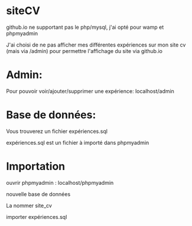 
# siteCV

github.io ne supportant pas le php/mysql, j'ai opté pour wamp et phpmyadmin

J'ai choisi de ne pas afficher mes différentes expériences sur mon site cv (mais via /admin) pour permettre l'affichage du site via github.io

# Admin:

Pour pouvoir voir/ajouter/supprimer une expérience: localhost/admin

# Base de données:
Vous trouverez un fichier expériences.sql

expériences.sql est un fichier à importé dans phpmyadmin

# Importation
ouvrir phpmyadmin : localhost/phpmyadmin

nouvelle base de données

La nommer site_cv

importer expériences.sql
